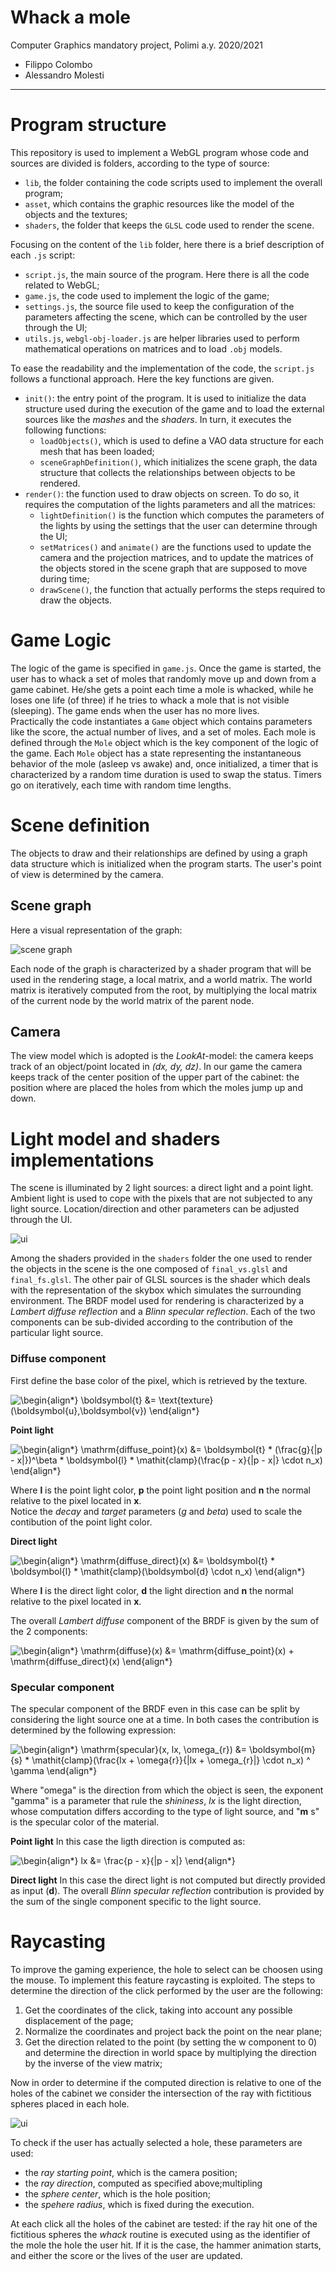 # Whack a mole

Computer Graphics mandatory project, Polimi a.y. 2020/2021

* Filippo Colombo
* Alessandro Molesti

---

# Program structure

This repository is used to implement a WebGL program whose code and sources are divided is folders, according to the type of source:
* `lib`, the folder containing the code scripts used to implement the overall program;  
* `asset`, which contains the graphic resources like the model of the objects and the textures;
* `shaders`, the folder that keeps the `GLSL` code used to render the scene.

Focusing on the content of the `lib` folder, here there is a brief description of each `.js` script:
* `script.js`, the main source of the program. Here there is all the code related to WebGL; 
* `game.js`, the code used to implement the logic of the game;
* `settings.js`, the source file used to keep the configuration of the parameters affecting the scene, which can be controlled by the user through the UI;
* `utils.js`, `webgl-obj-loader.js` are helper libraries used to perform mathematical operations on matrices and to load `.obj` models.  

To ease the readability and the implementation of the code, the `script.js` follows a functional approach. Here the key functions are given.
* `init()`: the entry point of the program. It is used to initialize the data structure used during the execution of the game and to load the external sources like the _mashes_ and the _shaders_. In turn, it executes the following functions: 
    * `loadObjects()`, which is used to define a VAO data structure for each mesh that has been loaded;
    * `sceneGraphDefinition()`, which initializes the scene graph, the data structure that collects the relationships between objects to be rendered.
* `render()`: the function used to draw objects on screen. To do so, it requires the computation of the lights parameters and all the matrices:
    * `lightDefinition()` is the function which computes the parameters of the lights by using the settings that the user can determine through the UI;
    * `setMatrices()` and `animate()` are the functions used to update the camera and the projection matrices, and to update the matrices of the objects stored in the scene graph that are supposed to move during time;
    * `drawScene()`, the function that actually performs the steps required to draw the objects.


# Game Logic

The logic of the game is specified in `game.js`.
Once the game is started, the user has to whack a set of moles that randomly move up and down from a game cabinet. He/she gets a point each time a mole is whacked, while he loses one life (of three) if he tries to whack a mole that is not visible (sleeping). The game ends when the user has no more lives.  
Practically the code instantiates a `Game` object which contains parameters like the score, the actual number of lives, and a set of moles. Each mole is defined through the `Mole` object which is the key component of the logic of the game. 
Each `Mole` object has a state representing the instantaneous behavior of the mole (asleep vs awake) and, once initialized, a timer that is characterized by a random time duration is used to swap the status.
Timers go on iteratively, each time with random time lengths.       

# Scene definition

The objects to draw and their relationships are defined by using a graph data structure which is initialized when the program starts.
The user's point of view is determined by the camera. 

## Scene graph

Here a visual representation of the graph:

![scene graph](images/scene_graph.png)

Each node of the graph is characterized by a shader program that will be used in the rendering stage, a local matrix, and a world matrix.
The world matrix is iteratively computed from the root, by multiplying the local matrix of the current node by the world matrix of the parent node.

## Camera

The view model which is adopted is the _LookAt_-model: the camera keeps track of an object/point located in _(dx, dy, dz)_.
In our game the camera keeps track of the center position of the upper part of the cabinet: the position where are placed the holes from which the moles jump up and down. 

# Light model and shaders implementations
The scene is illuminated by 2 light sources: a direct light and a point light. Ambient light is used to cope with the pixels that are not subjected to any light source.
Location/direction and other parameters can be adjusted through the UI.

![ui](images/ui.png)

Among the shaders provided in the `shaders` folder the one used to render the objects in the scene is the one composed of `final_vs.glsl` and `final_fs.glsl`. The other pair of GLSL sources is the shader which deals with the representation of the skybox which simulates the surrounding environment.
The BRDF model used for rendering is characterized by a _Lambert diffuse reflection_ and a _Blinn specular reflection_.
Each of the two components can be sub-divided according to the contribution of the particular light source.

### Diffuse component
First define the base color of the pixel, which is retrieved by the texture.

![\begin{align*}
\boldsymbol{t} &= \text{texture}(\boldsymbol{u},\boldsymbol{v})
\end{align*}
](https://render.githubusercontent.com/render/math?math=%5Clarge+%5Cdisplaystyle+%5Cbegin%7Balign%2A%7D%0A%5Cboldsymbol%7Bt%7D+%26%3D+%5Ctext%7Btexture%7D%28%5Cboldsymbol%7Bu%7D%2C%5Cboldsymbol%7Bv%7D%29%0A%5Cend%7Balign%2A%7D%0A)


__Point light__

![\begin{align*}
\mathrm{diffuse_point}(x) &= \boldsymbol{t} * (\frac{g}{|p - x|})^\beta * \boldsymbol{l} * \mathit{clamp}(\frac{p - x}{|p - x|} \cdot n_x)
\end{align*}
](https://render.githubusercontent.com/render/math?math=%5Cdisplaystyle+%5Cbegin%7Balign%2A%7D%0A%5Cmathrm%7Bdiffuse_point%7D%28x%29+%26%3D+%5Cboldsymbol%7Bt%7D+%2A+%28%5Cfrac%7Bg%7D%7B%7Cp+-+x%7C%7D%29%5E%5Cbeta+%2A+%5Cboldsymbol%7Bl%7D+%2A+%5Cmathit%7Bclamp%7D%28%5Cfrac%7Bp+-+x%7D%7B%7Cp+-+x%7C%7D+%5Ccdot+n_x%29%0A%5Cend%7Balign%2A%7D%0A)

Where __l__ is the point light color, __p__ the point light position and __n__ the normal relative to the pixel located in __x__.  
Notice the _decay_ and _target_ parameters (_g_ and _beta_) used to scale the contibution of the point light color.

__Direct light__

![\begin{align*}
\mathrm{diffuse_direct}(x) &= \boldsymbol{t} * \boldsymbol{l} * \mathit{clamp}(\boldsymbol{d} \cdot n_x)
\end{align*}
](https://render.githubusercontent.com/render/math?math=%5Clarge+%5Cdisplaystyle+%5Cbegin%7Balign%2A%7D%0A%5Cmathrm%7Bdiffuse_direct%7D%28x%29+%26%3D+%5Cboldsymbol%7Bt%7D+%2A+%5Cboldsymbol%7Bl%7D+%2A+%5Cmathit%7Bclamp%7D%28%5Cboldsymbol%7Bd%7D+%5Ccdot+n_x%29%0A%5Cend%7Balign%2A%7D%0A)

Where __l__ is the direct light color, __d__ the light direction and __n__ the normal relative to the pixel located in __x__.

The overall _Lambert diffuse_ component of the BRDF is given by the sum of the 2 components:

![\begin{align*}
\mathrm{diffuse}(x) &= \mathrm{diffuse_point}(x) + \mathrm{diffuse_direct}(x)
\end{align*}
](https://render.githubusercontent.com/render/math?math=%5Clarge+%5Cdisplaystyle+%5Cbegin%7Balign%2A%7D%0A%5Cmathrm%7Bdiffuse%7D%28x%29+%26%3D+%5Cmathrm%7Bdiffuse_point%7D%28x%29+%2B+%5Cmathrm%7Bdiffuse_direct%7D%28x%29%0A%5Cend%7Balign%2A%7D%0A)

### Specular component
The specular component of the BRDF even in this case can be split by considering the light source one at a time.
In both cases the contribution is determined by the following expression:

![\begin{align*}
\mathrm{specular}(x, lx, \omega_{r}) &= \boldsymbol{m}_{s} * \mathit{clamp}(\frac{lx + \omega_{r}}{|lx + \omega_{r}|} \cdot n_x) ^ \gamma
\end{align*}
](https://render.githubusercontent.com/render/math?math=%5Clarge+%5Cdisplaystyle+%5Cbegin%7Balign%2A%7D%0A%5Cmathrm%7Bspecular%7D%28x%2C+lx%2C+%5Comega_%7Br%7D%29+%26%3D+%5Cboldsymbol%7Bm%7D_%7Bs%7D+%2A+%5Cmathit%7Bclamp%7D%28%5Cfrac%7Blx+%2B+%5Comega_%7Br%7D%7D%7B%7Clx+%2B+%5Comega_%7Br%7D%7C%7D+%5Ccdot+n_x%29+%5E+%5Cgamma%0A%5Cend%7Balign%2A%7D%0A)

Where "omega" is the direction from which the object is seen, the exponent "gamma" is a parameter that rule the _shininess_, _lx_ is the light direction, whose computation differs according to the type of light source, and "__m__ s" is the specular color of the material.

__Point light__
In this case the ligth direction is computed as:

![\begin{align*}
lx &= \frac{p - x}{|p - x|} 
\end{align*}
](https://render.githubusercontent.com/render/math?math=%5Clarge+%5Cdisplaystyle+%5Cbegin%7Balign%2A%7D%0Alx+%26%3D+%5Cfrac%7Bp+-+x%7D%7B%7Cp+-+x%7C%7D+%0A%5Cend%7Balign%2A%7D%0A)

__Direct light__
In this case the direct light is not computed but directly provided as input (__d__).
The overall _Blinn specular reflection_ contribution is provided by the sum of the single component specific to the light source.


# Raycasting

To improve the gaming experience, the hole to select can be choosen using the mouse. To implement this feature raycasting is exploited.
The steps to determine the direction of the click performed by the user are the following:
1. Get the coordinates of the click, taking into account any possible displacement of the page;
2. Normalize the coordinates and project back the point on the near plane;
3. Get the direction related to the point (by setting the w component to 0) and determine the direction in world space by multiplying the direction by the inverse of the view matrix;

Now in order to determine if the computed direction is relative to one of the holes of the cabinet we consider the intersection of the ray with fictitious spheres placed in each hole.

![ui](images/raycasting.png)

To check if the user has actually selected a hole, these parameters are used:
* the _ray starting point_, which is the camera position;
* the _ray direction_, computed as specified above;multipling
* the _sphere center_, which is the hole position;
* the _spehere radius_, which is fixed during the execution. 

At each click all the holes of the cabinet are tested: if the ray hit one of the fictitious spheres the _whack_ routine is executed using as the identifier of the mole the hole the user hit.
If it is the case, the hammer animation starts, and either the score or the lives of the user are updated. 
